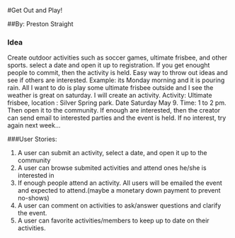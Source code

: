#Get Out and Play!

##By: Preston Straight
### Idea
Create outdoor activities such as soccer games, ultimate frisbee, and other sports. select a date and open it up to registration. If you get enought people to commit, then the activity is held. Easy way to throw out ideas and see if others are interested. Example: its Monday morning and it is pouring rain. All I want to do is play some ultimate frisbee outside and I see the weather is great on saturday. I will create an activity. Activity: Ultimate frisbee, location : Silver Spring park. Date Saturday May 9. Time: 1 to 2 pm. Then open it to the community. If enough are interested, then the creator can send email to interested parties and the event is held. If no interest, try again next week...

###User Stories:
1. A user can submit an activity, select a date, and open it up to the community
2. A user can browse submited activities and attend ones he/she is interested in
3. If enough people attend an activity. All users will be emailed the event and expected to attend.(maybe a monetary down payment to prevent no-shows)
4. A user can comment on activities to ask/answer questions and clarify the event.
5. A user can favorite activities/members to keep up to date on their activities.


